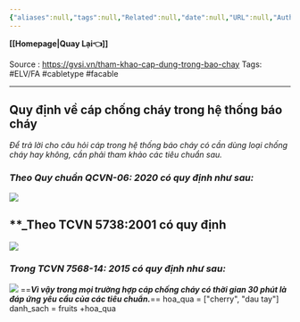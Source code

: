 ```yaml
---
{"aliases":null,"tags":null,"Related":null,"date":null,"URL":null,"Author":null,"dg-publish":true,"image":null,"permalink":"/Electric Engineer/ELV/Báo cháy -Fire alarm system/Cáp dùng cho hệ thống báo cháy/","dgPassFrontmatter":true,"noteIcon":"2","created":"2024-02-29T09:58:33.233+07:00","updated":"2024-03-13T10:53:06.653+07:00"}
---
```


**[[Homepage\|Quay Lại👈]]**

Source : https://gvsi.vn/tham-khao-cap-dung-trong-bao-chay
Tags: #ELV/FA #cabletype #facable

---
## Quy định về cáp chống cháy trong hệ thống báo cháy

_Để trả lời cho câu hỏi cáp trong hệ thống báo cháy có cần dùng loại chống cháy hay không, cần phải tham khảo các tiêu chuẩn sau._

### _Theo Quy chuẩn QCVN-06: 2020 có quy định như sau:_

![](https://i.imgur.com/N6lHh7o.png)
## **_Theo TCVN 5738:2001 có quy định

![](https://i.imgur.com/eorl13h.png)

### _Trong TCVN 7568-14: 2015 có quy định như sau:_
![](https://i.imgur.com/yQ3zVgE.png)
==**_Vì vậy trong mọi trường hợp cáp chống cháy có thời gian 30 phút là đáp ứng yêu cầu của các tiêu chuẩn._**==
hoa_qua = ["cherry", "dau tay"]
danh_sach = fruits +hoa_qua